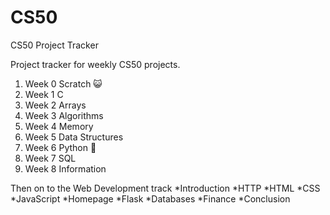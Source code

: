 # CS50
CS50 Project Tracker

Project tracker for weekly CS50 projects.

1. Week 0 Scratch 😺
2. Week 1 C
3. Week 2 Arrays
4. Week 3 Algorithms
5. Week 4 Memory
6. Week 5 Data Structures
7. Week 6 Python 🐍
8. Week 7 SQL
9. Week 8 Information

Then on to the Web Development track
*Introduction
*HTTP
*HTML
*CSS
*JavaScript
*Homepage
*Flask
*Databases
*Finance
*Conclusion
